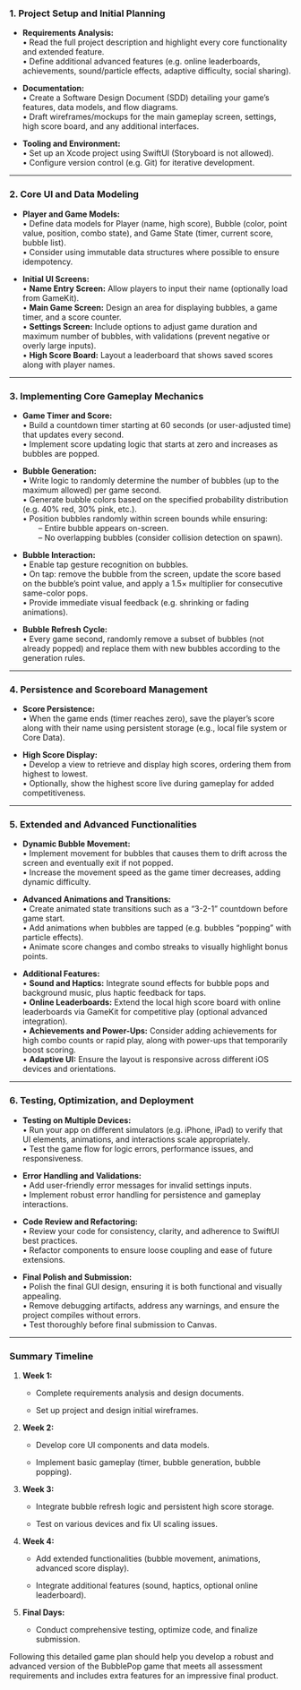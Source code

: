 ### 1. Project Setup and Initial Planning

- **Requirements Analysis:**  
    • Read the full project description and highlight every core functionality and extended feature.  
    • Define additional advanced features (e.g. online leaderboards, achievements, sound/particle effects, adaptive difficulty, social sharing).
    
- **Documentation:**  
    • Create a Software Design Document (SDD) detailing your game’s features, data models, and flow diagrams.  
    • Draft wireframes/mockups for the main gameplay screen, settings, high score board, and any additional interfaces.
    
- **Tooling and Environment:**  
    • Set up an Xcode project using SwiftUI (Storyboard is not allowed).  
    • Configure version control (e.g. Git) for iterative development.
    

---

### 2. Core UI and Data Modeling

- **Player and Game Models:**  
    • Define data models for Player (name, high score), Bubble (color, point value, position, combo state), and Game State (timer, current score, bubble list).  
    • Consider using immutable data structures where possible to ensure idempotency.
    
- **Initial UI Screens:**  
    • **Name Entry Screen:** Allow players to input their name (optionally load from GameKit).  
    • **Main Game Screen:** Design an area for displaying bubbles, a game timer, and a score counter.  
    • **Settings Screen:** Include options to adjust game duration and maximum number of bubbles, with validations (prevent negative or overly large inputs).  
    • **High Score Board:** Layout a leaderboard that shows saved scores along with player names.
    

---

### 3. Implementing Core Gameplay Mechanics

- **Game Timer and Score:**  
    • Build a countdown timer starting at 60 seconds (or user-adjusted time) that updates every second.  
    • Implement score updating logic that starts at zero and increases as bubbles are popped.
    
- **Bubble Generation:**  
    • Write logic to randomly determine the number of bubbles (up to the maximum allowed) per game second.  
    • Generate bubble colors based on the specified probability distribution (e.g. 40% red, 30% pink, etc.).  
    • Position bubbles randomly within screen bounds while ensuring:  
      – Entire bubble appears on-screen.  
      – No overlapping bubbles (consider collision detection on spawn).
    
- **Bubble Interaction:**  
    • Enable tap gesture recognition on bubbles.  
    • On tap: remove the bubble from the screen, update the score based on the bubble’s point value, and apply a 1.5× multiplier for consecutive same-color pops.  
    • Provide immediate visual feedback (e.g. shrinking or fading animations).
    
- **Bubble Refresh Cycle:**  
    • Every game second, randomly remove a subset of bubbles (not already popped) and replace them with new bubbles according to the generation rules.
    

---

### 4. Persistence and Scoreboard Management

- **Score Persistence:**  
    • When the game ends (timer reaches zero), save the player’s score along with their name using persistent storage (e.g., local file system or Core Data).
    
- **High Score Display:**  
    • Develop a view to retrieve and display high scores, ordering them from highest to lowest.  
    • Optionally, show the highest score live during gameplay for added competitiveness.
    

---

### 5. Extended and Advanced Functionalities

- **Dynamic Bubble Movement:**  
    • Implement movement for bubbles that causes them to drift across the screen and eventually exit if not popped.  
    • Increase the movement speed as the game timer decreases, adding dynamic difficulty.
    
- **Advanced Animations and Transitions:**  
    • Create animated state transitions such as a “3-2-1” countdown before game start.  
    • Add animations when bubbles are tapped (e.g. bubbles “popping” with particle effects).  
    • Animate score changes and combo streaks to visually highlight bonus points.
    
- **Additional Features:**  
    • **Sound and Haptics:** Integrate sound effects for bubble pops and background music, plus haptic feedback for taps.  
    • **Online Leaderboards:** Extend the local high score board with online leaderboards via GameKit for competitive play (optional advanced integration).  
    • **Achievements and Power-Ups:** Consider adding achievements for high combo counts or rapid play, along with power-ups that temporarily boost scoring.  
    • **Adaptive UI:** Ensure the layout is responsive across different iOS devices and orientations.
    

---

### 6. Testing, Optimization, and Deployment

- **Testing on Multiple Devices:**  
    • Run your app on different simulators (e.g. iPhone, iPad) to verify that UI elements, animations, and interactions scale appropriately.  
    • Test the game flow for logic errors, performance issues, and responsiveness.
    
- **Error Handling and Validations:**  
    • Add user-friendly error messages for invalid settings inputs.  
    • Implement robust error handling for persistence and gameplay interactions.
    
- **Code Review and Refactoring:**  
    • Review your code for consistency, clarity, and adherence to SwiftUI best practices.  
    • Refactor components to ensure loose coupling and ease of future extensions.
    
- **Final Polish and Submission:**  
    • Polish the final GUI design, ensuring it is both functional and visually appealing.  
    • Remove debugging artifacts, address any warnings, and ensure the project compiles without errors.  
    • Test thoroughly before final submission to Canvas.
    

---

### Summary Timeline

1. **Week 1:**
    
    - Complete requirements analysis and design documents.
        
    - Set up project and design initial wireframes.
        
2. **Week 2:**
    
    - Develop core UI components and data models.
        
    - Implement basic gameplay (timer, bubble generation, bubble popping).
        
3. **Week 3:**
    
    - Integrate bubble refresh logic and persistent high score storage.
        
    - Test on various devices and fix UI scaling issues.
        
4. **Week 4:**
    
    - Add extended functionalities (bubble movement, animations, advanced score display).
        
    - Integrate additional features (sound, haptics, optional online leaderboard).
        
5. **Final Days:**
    
    - Conduct comprehensive testing, optimize code, and finalize submission.
        

Following this detailed game plan should help you develop a robust and advanced version of the BubblePop game that meets all assessment requirements and includes extra features for an impressive final product.
